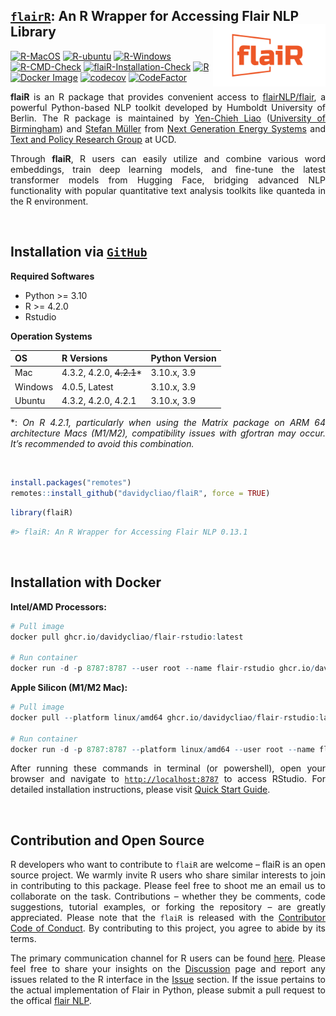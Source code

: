 
## <u>`flairR`</u>: An R Wrapper for Accessing Flair NLP Library <img src="man/figures/logo.png" align="right" width="180"/>

[![R-MacOS](https://github.com/davidycliao/flaiR/actions/workflows/r_macos.yml/badge.svg)](https://github.com/davidycliao/flaiR/actions/workflows/r_macos.yml)
[![R-ubuntu](https://github.com/davidycliao/flaiR/actions/workflows/r_ubuntu.yaml/badge.svg)](https://github.com/davidycliao/flaiR/actions/workflows/r_ubuntu.yaml)
[![R-Windows](https://github.com/davidycliao/flaiR/actions/workflows/r_window.yml/badge.svg)](https://github.com/davidycliao/flaiR/actions/workflows/r_window.yml)
[![R-CMD-Check](https://github.com/davidycliao/flaiR/actions/workflows/r.yml/badge.svg)](https://github.com/davidycliao/flaiR/actions/workflows/r.yml)
[![flaiR-Installation-Check](https://github.com/davidycliao/flaiR/actions/workflows/R-CMD-check.yml/badge.svg)](https://github.com/davidycliao/flaiR/actions/workflows/R-CMD-check.yml)
[![R](https://img.shields.io/badge/R-package-blue)](https://github.com/davidycliao/flaiR)
[![Docker
Image](https://img.shields.io/badge/Docker-ghcr.io-blue?logo=docker)](https://github.com/davidycliao/flaiR/pkgs/container/flair-rstudio)
[![codecov](https://codecov.io/gh/davidycliao/flaiR/graph/badge.svg?token=CPIBIB6L78)](https://codecov.io/gh/davidycliao/flaiR)
[![CodeFactor](https://www.codefactor.io/repository/github/davidycliao/flair/badge)](https://www.codefactor.io/repository/github/davidycliao/flair)

<!-- [![flaiR-Docker](https://github.com/davidycliao/flaiR/actions/workflows/docker-publish.yml/badge.svg)](https://github.com/davidycliao/flaiR/actions/workflows/docker-publish.yml) -->

<!-- <!-- ![ARM64](https://img.shields.io/badge/ARM64-M1|M2-success?logo=arm) -->

<!-- [![R](https://img.shields.io/badge/R-package-blue)](https://github.com/davidycliao/flaiR) -->

<!-- [![Docker Image](https://img.shields.io/badge/Docker-ghcr.io-blue?logo=docker)](https://github.com/davidycliao/flaiR/pkgs/container/flair) -->

<!-- README.md is generated from README.Rmd. Please edit that file -->

<div style="text-align: justify">

**flaiR** is an R package that provides convenient access to
[flairNLP/flair](https://github.com/flairNLP/flair), a powerful
Python-based NLP toolkit developed by Humboldt University of Berlin. The
R package is maintained by [Yen-Chieh
Liao](https://davidycliao.github.io) ([University of
Birmingham](https://www.birmingham.ac.uk/research/centres-institutes/centre-for-artificial-intelligence-in-government))
and [Stefan Müller](https://muellerstefan.net) from [Next Generation
Energy Systems](https://www.nexsys-energy.ie) and [Text and Policy
Research Group](https://text-and-policy.com) at UCD.

Through **flaiR**, R users can easily utilize and combine various word
embeddings, train deep learning models, and fine-tune the latest
transformer models from Hugging Face, bridging advanced NLP
functionality with popular quantitative text analysis toolkits like
quanteda in the R environment.

<!-- Our team trains and fine-tunes the models with Flair in [our projects](). -->

</div>

<br>

## Installation via <u>**`GitHub`**</u>

<div style="text-align: justify">

**Required Softwares**

- Python \>= 3.10
- R \>= 4.2.0
- Rstudio

**Operation Systems**

| OS      | R Versions                | Python Version |
|---------|---------------------------|----------------|
| Mac     | 4.3.2, 4.2.0, ~~4.2.1~~\* | 3.10.x, 3.9    |
| Windows | 4.0.5, Latest             | 3.10.x, 3.9    |
| Ubuntu  | 4.3.2, 4.2.0, 4.2.1       | 3.10.x, 3.9    |

\*: *On R 4.2.1, particularly when using the Matrix package on ARM 64
architecture Macs (M1/M2), compatibility issues with gfortran may occur.
It’s recommended to avoid this combination.*

<br>

``` r
install.packages("remotes")
remotes::install_github("davidycliao/flaiR", force = TRUE)
```

``` r
library(flaiR)
```

``` r
#> flaiR: An R Wrapper for Accessing Flair NLP 0.13.1
```

<br>

## Installation with Docker

**Intel/AMD Processors:**

``` r
# Pull image
docker pull ghcr.io/davidycliao/flair-rstudio:latest

# Run container
docker run -d -p 8787:8787 --user root --name flair-rstudio ghcr.io/davidycliao/flair-rstudio:latest
```

**Apple Silicon (M1/M2 Mac):**

``` r
# Pull image
docker pull --platform linux/amd64 ghcr.io/davidycliao/flair-rstudio:latest

# Run container
docker run -d -p 8787:8787 --platform linux/amd64 --user root --name flair-rstudio ghcr.io/davidycliao/flair-rstudio:latest
```

After running these commands in terminal (or powershell), open your
browser and navigate to [`http://localhost:8787`](http://localhost:8787)
to access RStudio. For detailed installation instructions, please visit
[Quick Start
Guide](https://davidycliao.github.io/flaiR/articles/quickstart.html#flair-installation).

</div>

<br>

## Contribution and Open Source

<div style="text-align: justify">

R developers who want to contribute to `flaiR` are welcome – flaiR is an
open source project. We warmly invite R users who share similar
interests to join in contributing to this package. Please feel free to
shoot me an email us to collaborate on the task. Contributions – whether
they be comments, code suggestions, tutorial examples, or forking the
repository – are greatly appreciated. Please note that the `flaiR` is
released with the [Contributor Code of
Conduct](https://github.com/davidycliao/flaiR/blob/master/CONDUCT.md).
By contributing to this project, you agree to abide by its terms.

The primary communication channel for R users can be found
[here](https://github.com/davidycliao/flaiR/discussions). Please feel
free to share your insights on the
[Discussion](https://github.com/davidycliao/flaiR/discussions) page and
report any issues related to the R interface in the
[Issue](https://github.com/davidycliao/flaiR/issues) section. If the
issue pertains to the actual implementation of Flair in Python, please
submit a pull request to the offical [flair
NLP](https://github.com/flairnlp/flair).

</div>

<br>
